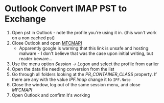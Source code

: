 <!-- permalink: d89fbf1e00a71c380045ca027eb5d8ce DO NOT DELETE OR EDIT THIS LINE -->
# Outlook Convert IMAP PST to Exchange

1. Open pst in Outlook - note the profile you're using it in. (this won't work on a non cached pst)
1. Close Outlook and open [MFCMAPI](https://mfcmapi.codeplex.com/)
	* Apparently google is warning that this link is unsafe and hosting malware - I don't believe that was the case upon initial writing, but reader beware...
1. Use the menu option *Session -> Logon* and select the profile from earlier
1. Open the data file needing conversion from the list
1. Go through all folders looking at the *PR_CONTAINER_CLASS* property. If there are any with the value *IPF.Imap* change it to `IPF.Note`
1. Close the window, log out of the same session menu, and close *MFCMAPI*
1. Open Outlook and confirm it's working
